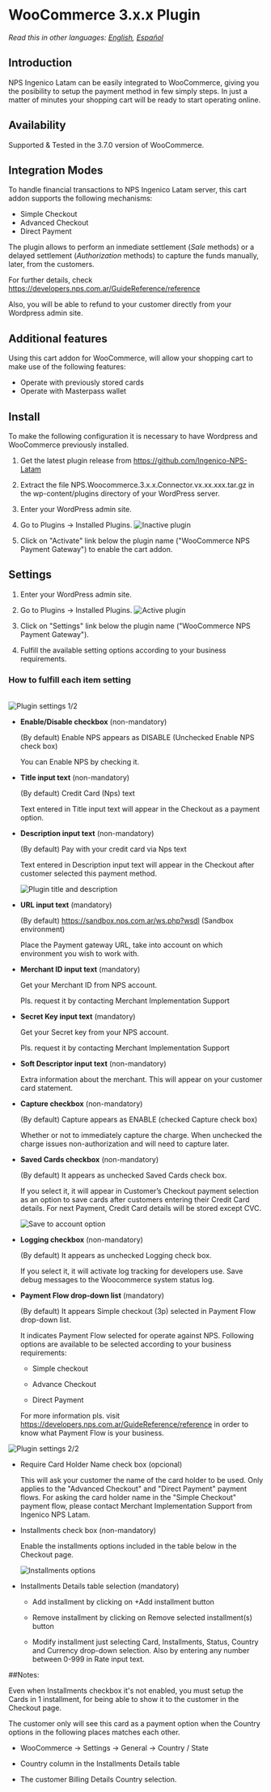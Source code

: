 # WooCommerce 3.x.x Plugin

*Read this in other languages: [English](README.md), [Español](README.es.md)*

## Introduction

NPS Ingenico Latam can be easily integrated to WooCommerce, giving you the posibility to setup the payment method in few simply steps. In just a matter of minutes your shopping cart will be ready to start operating online.

## Availability

Supported & Tested in the 3.7.0 version of WooCommerce.

## Integration Modes

To handle financial transactions to NPS Ingenico Latam server, this cart addon supports the following mechanisms:

* Simple Checkout  
* Advanced Checkout  
* Direct Payment  

The plugin allows to perform an inmediate settlement (_Sale_ methods) or a delayed settlement (_Authorization_ methods) to capture the funds manually, later, from the customers.

For further details, check <https://developers.nps.com.ar/GuideReference/reference>

Also, you will be able to refund to your customer directly from your Wordpress admin site.

## Additional features

Using this cart addon for WooCommerce, will allow your shopping cart to make use of the following features:

* Operate with previously stored cards  
* Operate with Masterpass wallet  

## Install

To make the following configuration it is necessary to have Wordpress and WooCommerce previously installed.

1. Get the latest plugin release from <https://github.com/Ingenico-NPS-Latam>

1. Extract the file NPS.Woocommerce.3.x.x.Connector.vx.xx.xxx.tar.gz in the wp-content/plugins directory of your WordPress server.

1. Enter your WordPress admin site.

1. Go to Plugins -> Installed Plugins.
  ![Inactive plugin](https://user-images.githubusercontent.com/24914148/50290010-2b793c00-0449-11e9-8290-5ea564c4d92c.png)

1. Click on "Activate" link below the plugin name ("WooCommerce NPS Payment Gateway") to enable the cart addon.

## Settings

1. Enter your WordPress admin site.

1. Go to Plugins -> Installed Plugins.
  ![Active plugin](https://user-images.githubusercontent.com/24914148/50290011-2c11d280-0449-11e9-8c05-51dd0626afcb.png)

1. Click on "Settings" link below the plugin name ("WooCommerce NPS Payment Gateway").

1. Fulfill the available setting options according to your business requirements.

### How to fulfill each item setting

\
![Plugin settings 1/2](https://user-images.githubusercontent.com/24914148/50290018-2f0cc300-0449-11e9-9702-78a9913f09df.png)

* **Enable/Disable checkbox** (non-mandatory)

  (By default) Enable NPS appears as DISABLE (Unchecked Enable NPS check box)
  
  You can Enable NPS by checking it.

* **Title input text** (non-mandatory)

  (By default) Credit Card (Nps) text
  
  Text entered in Title input text will appear in the Checkout as a payment option.

* **Description input text** (non-mandatory)

  (By default)  Pay with your credit card via Nps text

  Text entered in Description input text will appear in the Checkout after customer selected this payment method.

  ![Plugin title and description](https://user-images.githubusercontent.com/24914148/50291840-65007600-044e-11e9-8c1e-d67a994cedcf.png)

* **URL input text** (mandatory)

  (By default) <https://sandbox.nps.com.ar/ws.php?wsdl>  (Sandbox environment)

  Place the Payment gateway URL, take into account on which environment you wish to work with.

* **Merchant ID input text** (mandatory)

  Get your Merchant ID from NPS account.

  Pls. request it by contacting Merchant Implementation Support

* **Secret Key input text** (mandatory)

  Get your Secret key from your NPS account.

  Pls. request it by contacting Merchant Implementation Support

* **Soft Descriptor input text** (non-mandatory)

  Extra information about the merchant. This will appear on your customer card statement.

* **Capture checkbox** (non-mandatory)

  (By default) Capture appears as ENABLE (checked Capture check box)

  Whether or not to immediately capture the charge. When unchecked the charge issues non-authorization and will need to capture later.

* **Saved Cards checkbox** (non-mandatory)

  (By default) It appears as unchecked Saved Cards check box.

  If you select it, it will appear in Customer’s Checkout payment selection as an option to save cards after customers entering their Credit Card details. For next Payment, Credit Card details will be stored except CVC.

  ![Save to account option](https://user-images.githubusercontent.com/24914148/50291842-65007600-044e-11e9-8878-27eb2f518767.png)

* **Logging checkbox** (non-mandatory)

  (By default) It appears as unchecked Logging check box.

  If you select it, it will activate log tracking for developers use. Save debug  messages to the Woocommerce system status log.

* **Payment Flow drop-down list** (mandatory)

  (By default) It appears Simple checkout (3p) selected in Payment Flow drop-down list.
  
  It indicates Payment Flow selected for operate against NPS. Following options are available to be selected according to your business requirements:

  * Simple checkout

  * Advance Checkout

  * Direct Payment

  For more information  pls. visit  <https://developers.nps.com.ar/GuideReference/reference> in order to know what Payment Flow is your business.

![Plugin settings 2/2](https://user-images.githubusercontent.com/24914148/50290019-2f0cc300-0449-11e9-99b1-0dad76333aa9.png)

* Require Card Holder Name check box (opcional)

  This will ask your customer the name of the card holder to be used. Only applies to the "Advanced Checkout" and "Direct Payment" payment flows. For asking the card holder name in the "Simple Checkout" payment flow, please contact Merchant Implementation Support from Ingenico NPS Latam.
  
* Installments check box (non-mandatory)

  Enable the installments options included in the table below in the Checkout page.

  ![Installments options](https://user-images.githubusercontent.com/24914148/50291843-65007600-044e-11e9-81a0-205767d9e520.png)

* Installments Details table selection (mandatory)

  * Add installment by clicking on +Add installment button

  * Remove installment by clicking on Remove selected installment(s) button

  * Modify installment just selecting Card, Installments, Status, Country and Currency drop-down selection. Also by entering any number between 0-999 in Rate input text.

##Notes:
  
  Even when Installments checkbox it's not enabled, you must setup the Cards in 1 installment, for being able to show it to the customer in the Checkout page.

  The customer only will see this card as a payment option when the Country options in the following places matches each other.

  * WooCommerce -> Settings -> General -> Country / State

  * Country column in the Installments Details table

  * The customer Billing Details Country selection.